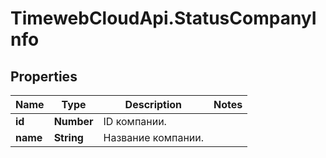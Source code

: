 # TimewebCloudApi.StatusCompanyInfo

## Properties

Name | Type | Description | Notes
------------ | ------------- | ------------- | -------------
**id** | **Number** | ID компании. | 
**name** | **String** | Название компании. | 


